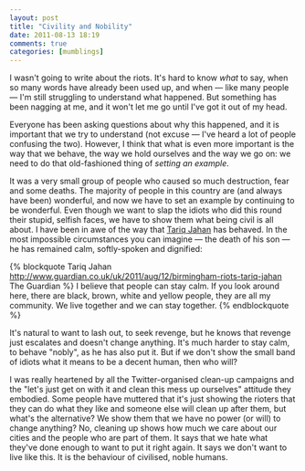 ```yaml
---
layout: post
title: "Civility and Nobility"
date: 2011-08-13 18:19
comments: true
categories: [mumblings]
---
```


I wasn't going to write about the riots. It's hard to know _what_ to say, when so many words have already been used up, and when &mdash; like many people &mdash; I'm still struggling to understand what happened. But something has been nagging at me, and it won't let me go until I've got it out of my head.

Everyone has been asking questions about why this happened, and it is important that we try to understand (not excuse &mdash; I've heard a lot of people confusing the two). However, I think that what is even more important is the way that we behave, the way we hold ourselves and the way we go on: we need to do that old-fashioned thing of _setting an example_.

It was a very small group of people who caused so much destruction, fear and some deaths. The majority of people in this country are (and always have been) wonderful, and now we have to set an example by continuing to be wonderful. Even though we want to slap the idiots who did this round their stupid, selfish faces, we have to show them what being civil is all about. I have been in awe of the way that [Tariq Jahan][] has behaved. In the most impossible circumstances you can imagine &mdash; the death of his son &mdash; he has remained calm, softly-spoken and dignified:

{% blockquote Tariq Jahan http://www.guardian.co.uk/uk/2011/aug/12/birmingham-riots-tariq-jahan The Guardian %}
I believe that people can stay calm. If you look around here, there are black, brown, white and yellow people, they are all my community. We live together and we can stay together.
{% endblockquote %}

It's natural to want to lash out, to seek revenge, but he knows that revenge just escalates and doesn't change anything. It's much harder to stay calm, to behave "nobly", as he has also put it. But if we don't show the small band of idiots what it means to be a decent human, then who will? 

I was really heartened by all the Twitter-organised clean-up campaigns and the "let's just get on with it and clean this mess up ourselves" attitude they embodied. Some people have muttered that it's just showing the rioters that they can do what they like and someone else will clean up after them, but what's the alternative? We show them that we have no power (or will) to change anything? No, cleaning up shows how much we care about our cities and the people who are part of them. It says that we hate what they've done enough to want to put it right again. It says we don't want to live like this. It is the behaviour of civilised, noble humans.

[Tariq Jahan]: http://www.guardian.co.uk/uk/2011/aug/12/birmingham-riots-tariq-jahan
